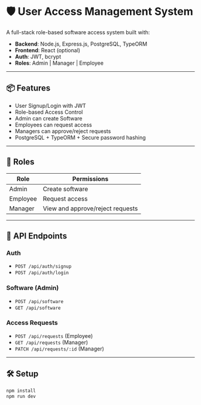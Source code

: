 # 🛡️ User Access Management System

A full-stack role-based software access system built with:

- **Backend**: Node.js, Express.js, PostgreSQL, TypeORM
- **Frontend**: React (optional)
- **Auth**: JWT, bcrypt
- **Roles**: Admin | Manager | Employee

---

## 📦 Features

- User Signup/Login with JWT
- Role-based Access Control
- Admin can create Software
- Employees can request access
- Managers can approve/reject requests
- PostgreSQL + TypeORM + Secure password hashing

---

## 🔐 Roles

| Role     | Permissions                         |
|----------|-------------------------------------|
| Admin    | Create software                     |
| Employee | Request access                      |
| Manager  | View and approve/reject requests    |

---

## 📂 API Endpoints

### Auth
- `POST /api/auth/signup`
- `POST /api/auth/login`

### Software (Admin)
- `POST /api/software`
- `GET /api/software`

### Access Requests
- `POST /api/requests` (Employee)
- `GET /api/requests` (Manager)
- `PATCH /api/requests/:id` (Manager)

---

## 🛠️ Setup

```bash
npm install
npm run dev
